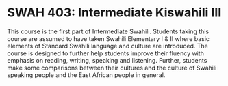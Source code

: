 # SWAH 403: Intermediate Kiswahili III

This course is the first part of Intermediate Swahili. Students taking this course are assumed to have taken Swahili Elementary I & II where basic elements of Standard Swahili language and culture are introduced. The course is designed to further help students improve their fluency with emphasis on reading, writing, speaking and listening. Further, students make some comparisons between their cultures and the culture of Swahili speaking people and the East African people in general.